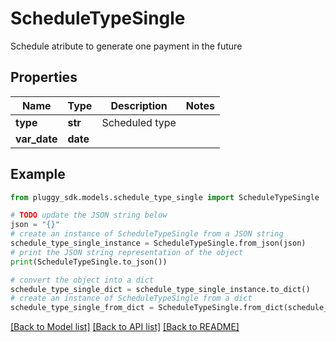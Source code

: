 # ScheduleTypeSingle

Schedule atribute to generate one payment in the future

## Properties

Name | Type | Description | Notes
------------ | ------------- | ------------- | -------------
**type** | **str** | Scheduled type | 
**var_date** | **date** |  | 

## Example

```python
from pluggy_sdk.models.schedule_type_single import ScheduleTypeSingle

# TODO update the JSON string below
json = "{}"
# create an instance of ScheduleTypeSingle from a JSON string
schedule_type_single_instance = ScheduleTypeSingle.from_json(json)
# print the JSON string representation of the object
print(ScheduleTypeSingle.to_json())

# convert the object into a dict
schedule_type_single_dict = schedule_type_single_instance.to_dict()
# create an instance of ScheduleTypeSingle from a dict
schedule_type_single_from_dict = ScheduleTypeSingle.from_dict(schedule_type_single_dict)
```
[[Back to Model list]](../README.md#documentation-for-models) [[Back to API list]](../README.md#documentation-for-api-endpoints) [[Back to README]](../README.md)


